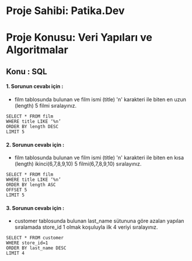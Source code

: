 # Proje Sahibi: Patika.Dev 
# Proje Konusu: Veri Yapıları ve Algoritmalar
## Konu : SQL

#### 1. Sorunun cevabı için :
- film tablosunda bulunan ve film ismi (title) 'n' karakteri ile biten en uzun (length) 5 filmi sıralayınız.
```
SELECT * FROM film
WHERE title LIKE ‘%n’
ORDER BY length DESC
LIMIT 5
```

#### 2. Sorunun cevabı için :
- film tablosunda bulunan ve film ismi (title) 'n' karakteri ile biten en kısa (length) ikinci(6,7,8,9,10) 5 filmi(6,7,8,9,10) sıralayınız.
```
SELECT * FROM film
WHERE title LIKE ‘%n’
ORDER BY length ASC
OFFSET 5
LIMIT 5
```

#### 3. Sorunun cevabı için :
- customer tablosunda bulunan last_name sütununa göre azalan yapılan sıralamada store_id 1 olmak koşuluyla ilk 4 veriyi sıralayınız.
```
SELECT * FROM customer
WHERE store_id=1
ORDER BY last_name DESC
LIMIT 4
```
